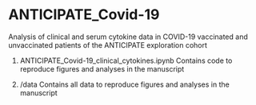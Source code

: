 # ANTICIPATE_Covid-19
Analysis of clinical and serum cytokine data in COVID-19 vaccinated and unvaccinated patients of the ANTICIPATE exploration cohort

1. ANTICIPATE_Covid-19_clinical_cytokines.ipynb
Contains code to reproduce figures and analyses in the manuscript

2. /data
Contains all data to reproduce figures and analyses in the manuscript
